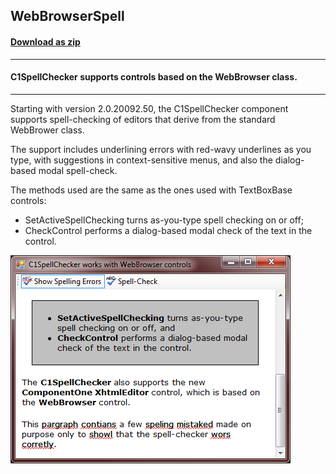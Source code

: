 ## WebBrowserSpell
#### [Download as zip](https://grapecity.github.io/DownGit/#/home?url=https://github.com/GrapeCity/ComponentOne-WinForms-Samples/tree/master/NetFramework\SpellChecker\CS\WebBrowserSpell)
____
#### C1SpellChecker supports controls based on the WebBrowser class.
____
Starting with version 2.0.20092.50, the C1SpellChecker component supports spell-checking of editors that derive from the standard WebBrower class.

The support includes underlining errors with red-wavy underlines as you type, with suggestions in context-sensitive menus, and also the dialog-based modal spell-check.

The methods used are the same as the ones used with TextBoxBase controls:

* SetActiveSpellChecking turns as-you-type spell checking on or off;
* CheckControl performs a dialog-based modal check of the text in the control.

![screenshot](screenshot.png)
